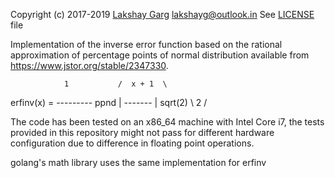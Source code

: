 Copyright (c) 2017-2019 [Lakshay Garg](https://github.com/lakshayg/erfinv) <lakshayg@outlook.in>
See [LICENSE](LICENSE) file

Implementation of the inverse error function based on the rational
approximation of percentage points of normal distribution available from
https://www.jstor.org/stable/2347330.

                1           /  x + 1  \
erfinv(x) = --------- ppnd |  -------  |
             sqrt(2)        \    2    /

The code has been tested on an x86_64 machine with Intel Core i7, the
tests provided in this repository might not pass for different hardware
configuration due to difference in floating point operations.

golang's math library uses the same implementation for erfinv

